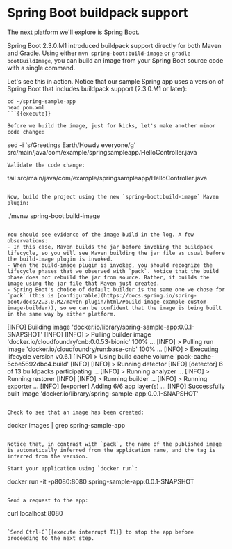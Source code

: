 # Spring Boot buildpack support

The next platform we'll explore is Spring Boot.
 
Spring Boot 2.3.0.M1 introduced buildpack support directly for both Maven and Gradle. Using either `mvn spring-boot:build-image` or `gradle bootBuildImage`, you can build an image from your Spring Boot source code with a single command.

Let's see this in action. Notice that our sample Spring app uses a version of Spring Boot that includes buildpack support (2.3.0.M1 or later): 
```
cd ~/spring-sample-app
head pom.xml 
```{{execute}}

Before we build the image, just for kicks, let's make another minor code change:
```
sed -i 's/Greetings Earth/Howdy everyone/g' src/main/java/com/example/springsampleapp/HelloController.java
```{{execute}}
Validate the code change:
```
tail src/main/java/com/example/springsampleapp/HelloController.java
```{{execute}}

Now, build the project using the new `spring-boot:build-image` Maven plugin:
```
./mvnw spring-boot:build-image
```{{execute}}

You should see evidence of the image build in the log. A few observations:
- In this case, Maven builds the jar before invoking the buildpack lifecycle, so you will see Maven building the jar file as usual before the build-image plugin is invoked. 
- When the build-image plugin is invoked, you should recognize the lifecycle phases that we observed with `pack`. Notice that the build phase does not rebuild the jar from source. Rather, it builds the image using the jar file that Maven just created.
- Spring Boot's choice of default builder is the same one we chose for `pack` (this is [configurable](https://docs.spring.io/spring-boot/docs/2.3.0.M2/maven-plugin/html/#build-image-example-custom-image-builder)), so we can be confident that the image is being built in the same way by either platform.
```
[INFO] Building image 'docker.io/library/spring-sample-app:0.0.1-SNAPSHOT'
[INFO]
[INFO]  > Pulling builder image 'docker.io/cloudfoundry/cnb:0.0.53-bionic' 100%
...
[INFO]  > Pulling run image 'docker.io/cloudfoundry/run:base-cnb' 100%
...
[INFO]  > Executing lifecycle version v0.6.1
[INFO]  > Using build cache volume 'pack-cache-5cbe5692dbc4.build'
[INFO]
[INFO]  > Running detector
[INFO]     [detector]    6 of 13 buildpacks participating
...
[INFO]  > Running analyzer
...
[INFO]  > Running restorer
[INFO]
[INFO]  > Running builder
...
[INFO]  > Running exporter
...
[INFO]     [exporter]    Adding 6/6 app layer(s)
...
[INFO] Successfully built image 'docker.io/library/spring-sample-app:0.0.1-SNAPSHOT'
```

Check to see that an image has been created:
```
docker images | grep spring-sample-app
```{{execute}}

Notice that, in contrast with `pack`, the name of the published image is automatically inferred from the application name, and the tag is inferred from the version.

Start your application using `docker run`:
```
docker run -it -p8080:8080 spring-sample-app:0.0.1-SNAPSHOT
```{{execute}}

Send a request to the app:
```
curl localhost:8080
```{{execute T2}}

`Send Ctrl+C`{{execute interrupt T1}} to stop the app before proceeding to the next step.
